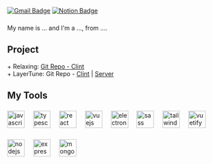
[![Gmail Badge](https://img.shields.io/badge/-Gmail-d14836?style=flat&logo=Gmail&logoColor=white&link=mailto:yooni.webdev@gmail.com)](mailto:yooni.webdev@gmail.com) 
[![Notion Badge](https://img.shields.io/badge/Notion-000000?style=flat&logo=notion&logoColor=white&link=https://www.notion.so/VACO-761ecd1e76914bb8a9bf884b56366440)](https://www.notion.so/VACO-761ecd1e76914bb8a9bf884b56366440)

###

<p align="left">My name is ... and I'm a ..., from ....</p>

###
<h2 align="left">Project</h2>
+ Relaxing: <a href="https://github.com/parkyooni/Relaxing">Git Repo - Clint</a><br/>
+ LayerTune: Git Repo - <a href="https://github.com/parkyooni/LayerTune">Clint</a> | <a href="https://github.com/parkyooni/LayerTune-Backend">Server</a><br/>

### 

<h2 align="left">My Tools</h2>

###

<div align="left">
  <img src="https://cdn.jsdelivr.net/gh/devicons/devicon/icons/javascript/javascript-original.svg" height="40" alt="javascript logo"  />
  <img width="12" />
  <img src="https://cdn.jsdelivr.net/gh/devicons/devicon/icons/typescript/typescript-original.svg" height="40" alt="typescript logo"  />
  <img width="12" />
  <img src="https://cdn.jsdelivr.net/gh/devicons/devicon/icons/react/react-original.svg" height="40" alt="react logo"  />
  <img width="12" />
  <img src="https://cdn.jsdelivr.net/gh/devicons/devicon/icons/vuejs/vuejs-original.svg" height="40" alt="vuejs logo"  />
  <img width="12" />
  <img src="https://cdn.jsdelivr.net/gh/devicons/devicon/icons/electron/electron-original.svg" height="40" alt="electron logo"  />
  <img width="12" />
  <img src="https://cdn.jsdelivr.net/gh/devicons/devicon/icons/sass/sass-original.svg" height="40" alt="sass logo"  />
  <img width="12" />
  <img src="https://cdn.jsdelivr.net/gh/devicons/devicon/icons/tailwindcss/tailwindcss-original-wordmark.svg" height="40" alt="tailwindcss logo"  />
  <img width="12" />
  <img src="https://cdn.jsdelivr.net/gh/devicons/devicon/icons/vuetify/vuetify-original.svg" height="40" alt="vuetify logo"  />
</div>

###

<div align="left">
  <img src="https://cdn.jsdelivr.net/gh/devicons/devicon/icons/nodejs/nodejs-original.svg" height="40" alt="nodejs logo"  />
  <img width="12" />
  <img src="https://cdn.jsdelivr.net/gh/devicons/devicon/icons/express/express-original.svg" height="40" alt="express logo"  />
  <img width="12" />
  <img src="https://cdn.jsdelivr.net/gh/devicons/devicon/icons/mongodb/mongodb-original.svg" height="40" alt="mongodb logo"  />
</div>

###



  

